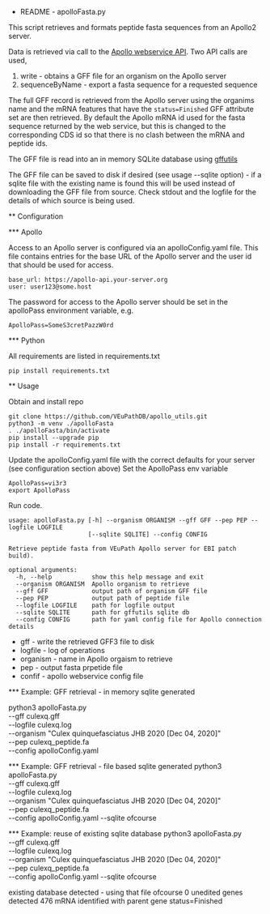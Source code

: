 * README - apolloFasta.py

This script retrieves and formats peptide fasta sequences from an Apollo2 server.

Data is retrieved via call to the [Apollo webservice API](http://demo.genomearchitect.io/Apollo2/jbrowse/web_services/api). Two API calls are used,

1. write          - obtains a GFF file for an organism on the Apollo server
2. sequenceByName - export a fasta sequence for a requested sequence

The full GFF record is retrieved from the Apollo server using the organims name
and the mRNA features that have the `status=Finished` GFF attribute set are then
retrieved. By default the Apollo mRNA id used for the fasta sequence returned by
the web service, but this is changed to the corresponding CDS id so that there is
no clash between the mRNA and peptide ids.

The GFF file is read into an in memory SQLite database using [gffutils](https://daler.github.io/gffutils/)

The GFF file can be saved to disk if desired (see usage --sqlite option) - 
if a sqlite file with the existing name is found this will be used instead of 
downloading the GFF file from source. Check stdout and the logfile for the 
details of which source is being used.

** Configuration

*** Apollo

Access to an Apollo server is configured via an apolloConfig.yaml file. This file
contains entries for the base URL of the Apollo server and the user id that should
be used for access.

```
base_url: https://apollo-api.your-server.org
user: user123@some.host
```

The password for access to the Apollo server should be set in the apolloPass 
environment variable, e.g.

`ApolloPass=SomeS3cretPazzW0rd`

*** Python

All requirements are listed in requirements.txt

`pip install requirements.txt`

** Usage

Obtain and install repo

```
git clone https://github.com/VEuPathDB/apollo_utils.git
python3 -m venv ./apolloFasta
. ./apolloFasta/bin/activate
pip install --upgrade pip
pip install -r requirements.txt

```
Update the apolloConfig.yaml file with the correct defaults for your server
(see configuration section above)
Set the ApolloPass env variable

```
ApolloPass=vi3r3
export ApolloPass
```

Run code.

```
usage: apolloFasta.py [-h] --organism ORGANISM --gff GFF --pep PEP --logfile LOGFILE
                      [--sqlite SQLITE] --config CONFIG

Retrieve peptide fasta from VEuPath Apollo server for EBI patch build).

optional arguments:
  -h, --help           show this help message and exit
  --organism ORGANISM  Apollo organism to retrieve
  --gff GFF            output path of organism GFF file
  --pep PEP            output path of peptide file
  --logfile LOGFILE    path for logfile output
  --sqlite SQLITE      path for gffutils sqlite db
  --config CONFIG      path for yaml config file for Apollo connection details
```

* gff      - write the retrieved GFF3 file to disk
* logfile  - log of operations
* organism - name in Apollo orgaism to retrieve
* pep      - output fasta prpetide file
* confif   - apollo webservice config file

*** Example: GFF retrieval - in memory sqlite generated

python3 apolloFasta.py \
--gff culexq.gff \
--logfile culexq.log \
--organism "Culex quinquefasciatus JHB 2020 [Dec 04, 2020]" \
--pep culexq_peptide.fa \
--config apolloConfig.yaml

*** Example: GFF retrieval - file based sqlite generated
python3 apolloFasta.py \
--gff culexq.gff \
--logfile culexq.log \
--organism "Culex quinquefasciatus JHB 2020 [Dec 04, 2020]" \
--pep culexq_peptide.fa \
--config apolloConfig.yaml 
--sqlite ofcourse

*** Example: reuse of existing sqlite database
python3 apolloFasta.py \
--gff culexq.gff \
--logfile culexq.log \
--organism "Culex quinquefasciatus JHB 2020 [Dec 04, 2020]" \
--pep culexq_peptide.fa \
--config apolloConfig.yaml 
--sqlite ofcourse

existing database detected - using that file ofcourse
0 unedited genes detected
476 mRNA identified with parent gene status=Finished

